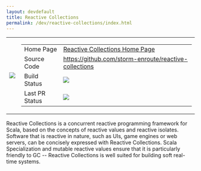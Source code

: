 ```yaml
---
layout: devdefault
title: Reactive Collections
permalink: /dev/reactive-collections/index.html
---
```



<table><tr>

<td><img src="/resources/images/reactress-96.png"/></td>

<td><table class="summary">
<tr>
  <td>Home Page</td>
  <td><a href="/reactive-collections">Reactive Collections Home Page</a></td>
</tr>
<tr>
  <td>Source Code</td>
  <td><a href="https://github.com/storm-enroute/reactive-collections">https://github.com/storm-enroute/reactive-collections</a></td>
</tr>
<tr>
  <td>Build Status</td>
  <td><a href="https://ci.storm-enroute.com:8080/job/public-reactive-collections/"><img src="https://ci.storm-enroute.com:8080/buildStatus/icon?job=public-reactive-collections"/></a></td>
</tr>
<tr>
  <td>Last PR Status</td>
  <td><a href="https://travis-ci.org/storm-enroute/reactive-collections"><img src="https://travis-ci.org/storm-enroute/reactive-collections.svg?branch=master"></a></td>
</tr>
</table></td>

</tr></table>

Reactive Collections is a concurrent reactive programming framework for Scala, based on the concepts of reactive values and reactive isolates.
Software that is reactive in nature, such as UIs, game engines or web servers, can be concisely expressed with Reactive Collections.
Scala Specialization and mutable reactive values ensure that it is particularly friendly to GC -- Reactive Collections is well suited for building soft real-time systems.

